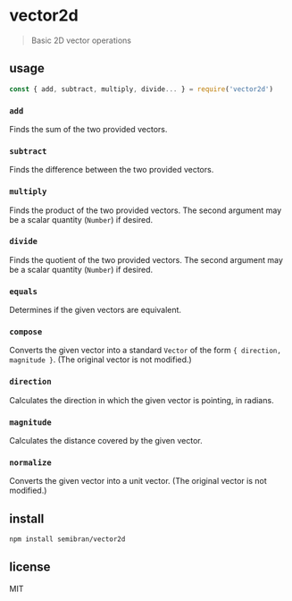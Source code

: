 # vector2d
> Basic 2D vector operations

## usage
```javascript
const { add, subtract, multiply, divide... } = require('vector2d')
```

### `add`
Finds the sum of the two provided vectors.

### `subtract`
Finds the difference between the two provided vectors.

### `multiply`
Finds the product of the two provided vectors. The second argument may be a scalar quantity (`Number`) if desired.

### `divide`
Finds the quotient of the two provided vectors. The second argument may be a scalar quantity (`Number`) if desired.

### `equals`
Determines if the given vectors are equivalent.

### `compose`
Converts the given vector into a standard `Vector` of the form `{ direction, magnitude }`. (The original vector is not modified.)

### `direction`
Calculates the direction in which the given vector is pointing, in radians.

### `magnitude`
Calculates the distance covered by the given vector.

### `normalize`
Converts the given vector into a unit vector. (The original vector is not modified.)


## install
```sh
npm install semibran/vector2d
```


## license
MIT
